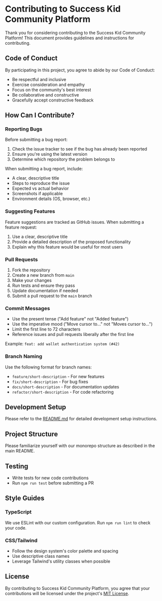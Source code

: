 # Contributing to Success Kid Community Platform

Thank you for considering contributing to the Success Kid Community Platform! This document provides guidelines and instructions for contributing.

## Code of Conduct

By participating in this project, you agree to abide by our Code of Conduct:

- Be respectful and inclusive
- Exercise consideration and empathy
- Focus on the community's best interest
- Be collaborative and constructive
- Gracefully accept constructive feedback

## How Can I Contribute?

### Reporting Bugs

Before submitting a bug report:
1. Check the issue tracker to see if the bug has already been reported
2. Ensure you're using the latest version
3. Determine which repository the problem belongs to

When submitting a bug report, include:
- A clear, descriptive title
- Steps to reproduce the issue
- Expected vs actual behavior
- Screenshots if applicable
- Environment details (OS, browser, etc.)

### Suggesting Features

Feature suggestions are tracked as GitHub issues. When submitting a feature request:
1. Use a clear, descriptive title
2. Provide a detailed description of the proposed functionality
3. Explain why this feature would be useful for most users

### Pull Requests

1. Fork the repository
2. Create a new branch from `main`
3. Make your changes
4. Run tests and ensure they pass
5. Update documentation if needed
6. Submit a pull request to the `main` branch

### Commit Messages

- Use the present tense ("Add feature" not "Added feature")
- Use the imperative mood ("Move cursor to..." not "Moves cursor to...")
- Limit the first line to 72 characters
- Reference issues and pull requests liberally after the first line

Example: `feat: add wallet authentication system (#42)`

### Branch Naming

Use the following format for branch names:
- `feature/short-description` - For new features
- `fix/short-description` - For bug fixes
- `docs/short-description` - For documentation updates
- `refactor/short-description` - For code refactoring

## Development Setup

Please refer to the [README.md](../README.md) for detailed development setup instructions.

## Project Structure

Please familiarize yourself with our monorepo structure as described in the main README.

## Testing

- Write tests for new code contributions
- Run `npm run test` before submitting a PR

## Style Guides

### TypeScript

We use ESLint with our custom configuration. Run `npm run lint` to check your code.

### CSS/Tailwind

- Follow the design system's color palette and spacing
- Use descriptive class names
- Leverage Tailwind's utility classes when possible

## License

By contributing to Success Kid Community Platform, you agree that your contributions will be licensed under the project's [MIT License](../LICENSE).